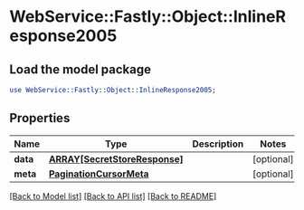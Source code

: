 # WebService::Fastly::Object::InlineResponse2005

## Load the model package
```perl
use WebService::Fastly::Object::InlineResponse2005;
```

## Properties
Name | Type | Description | Notes
------------ | ------------- | ------------- | -------------
**data** | [**ARRAY[SecretStoreResponse]**](SecretStoreResponse.md) |  | [optional] 
**meta** | [**PaginationCursorMeta**](PaginationCursorMeta.md) |  | [optional] 

[[Back to Model list]](../README.md#documentation-for-models) [[Back to API list]](../README.md#documentation-for-api-endpoints) [[Back to README]](../README.md)


